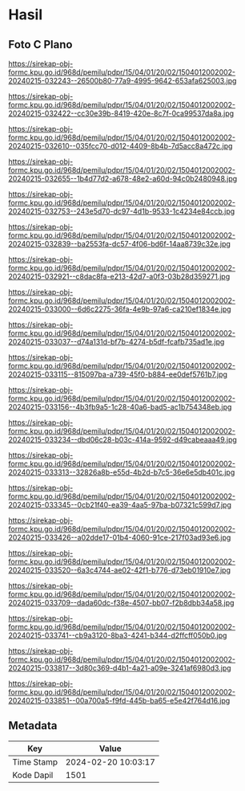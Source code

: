 # Hasil

## Foto C Plano

https://sirekap-obj-formc.kpu.go.id/968d/pemilu/pdpr/15/04/01/20/02/1504012002002-20240215-032243--26500b80-77a9-4995-9642-653afa625003.jpg

https://sirekap-obj-formc.kpu.go.id/968d/pemilu/pdpr/15/04/01/20/02/1504012002002-20240215-032422--cc30e39b-8419-420e-8c7f-0ca99537da8a.jpg

https://sirekap-obj-formc.kpu.go.id/968d/pemilu/pdpr/15/04/01/20/02/1504012002002-20240215-032610--035fcc70-d012-4409-8b4b-7d5acc8a472c.jpg

https://sirekap-obj-formc.kpu.go.id/968d/pemilu/pdpr/15/04/01/20/02/1504012002002-20240215-032655--1b4d77d2-a678-48e2-a60d-94c0b2480948.jpg

https://sirekap-obj-formc.kpu.go.id/968d/pemilu/pdpr/15/04/01/20/02/1504012002002-20240215-032753--243e5d70-dc97-4d1b-9533-1c4234e84ccb.jpg

https://sirekap-obj-formc.kpu.go.id/968d/pemilu/pdpr/15/04/01/20/02/1504012002002-20240215-032839--ba2553fa-dc57-4f06-bd6f-14aa8739c32e.jpg

https://sirekap-obj-formc.kpu.go.id/968d/pemilu/pdpr/15/04/01/20/02/1504012002002-20240215-032921--c8dac8fa-e213-42d7-a0f3-03b28d359271.jpg

https://sirekap-obj-formc.kpu.go.id/968d/pemilu/pdpr/15/04/01/20/02/1504012002002-20240215-033000--6d6c2275-36fa-4e9b-97a6-ca210ef1834e.jpg

https://sirekap-obj-formc.kpu.go.id/968d/pemilu/pdpr/15/04/01/20/02/1504012002002-20240215-033037--d74a131d-bf7b-4274-b5df-fcafb735ad1e.jpg

https://sirekap-obj-formc.kpu.go.id/968d/pemilu/pdpr/15/04/01/20/02/1504012002002-20240215-033115--815097ba-a739-45f0-b884-ee0def5761b7.jpg

https://sirekap-obj-formc.kpu.go.id/968d/pemilu/pdpr/15/04/01/20/02/1504012002002-20240215-033156--4b3fb9a5-1c28-40a6-bad5-ac1b754348eb.jpg

https://sirekap-obj-formc.kpu.go.id/968d/pemilu/pdpr/15/04/01/20/02/1504012002002-20240215-033234--dbd06c28-b03c-414a-9592-d49cabeaaa49.jpg

https://sirekap-obj-formc.kpu.go.id/968d/pemilu/pdpr/15/04/01/20/02/1504012002002-20240215-033313--32826a8b-e55d-4b2d-b7c5-36e6e5db401c.jpg

https://sirekap-obj-formc.kpu.go.id/968d/pemilu/pdpr/15/04/01/20/02/1504012002002-20240215-033345--0cb21f40-ea39-4aa5-97ba-b07321c599d7.jpg

https://sirekap-obj-formc.kpu.go.id/968d/pemilu/pdpr/15/04/01/20/02/1504012002002-20240215-033426--a02dde17-01b4-4060-91ce-217f03ad93e6.jpg

https://sirekap-obj-formc.kpu.go.id/968d/pemilu/pdpr/15/04/01/20/02/1504012002002-20240215-033520--6a3c4744-ae02-42f1-b776-d73eb01910e7.jpg

https://sirekap-obj-formc.kpu.go.id/968d/pemilu/pdpr/15/04/01/20/02/1504012002002-20240215-033709--dada60dc-f38e-4507-bb07-f2b8dbb34a58.jpg

https://sirekap-obj-formc.kpu.go.id/968d/pemilu/pdpr/15/04/01/20/02/1504012002002-20240215-033741--cb9a3120-8ba3-4241-b344-d2ffcff050b0.jpg

https://sirekap-obj-formc.kpu.go.id/968d/pemilu/pdpr/15/04/01/20/02/1504012002002-20240215-033817--3d80c369-d4b1-4a21-a09e-3241af6980d3.jpg

https://sirekap-obj-formc.kpu.go.id/968d/pemilu/pdpr/15/04/01/20/02/1504012002002-20240215-033851--00a700a5-f9fd-445b-ba65-e5e42f764d16.jpg


## Metadata

| Key        | Value               |
| ---------- | ------------------- |
| Time Stamp | 2024-02-20 10:03:17 |
| Kode Dapil | 1501                |




